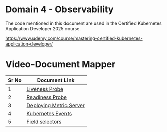 # Domain 4 - Observability

The code mentioned in this document are used in the Certified Kubernetes Application Developer 2025 course.

https://www.udemy.com/course/mastering-certified-kubernetes-application-developer/


# Video-Document Mapper

| Sr No | Document Link |
| ------ | ------ |
| 1 | [Liveness Probe][PlDa] |
| 2 | [Readiness Probe][PlDb] |
| 3 | [Deploying Metric Server][PlDc] |
| 4 | [Kubernetes Events][PlDd] |
| 5 | [Field selectors][PlDe] |



   [PlDa]: <./livenessprobe.yaml>
   [PlDb]: <./readinessprobe.yaml>
   [PlDc]: <./install-metric-server.md>  
   [PlDd]: <./events.md>
   [PlDe]: <./field-selector.md>